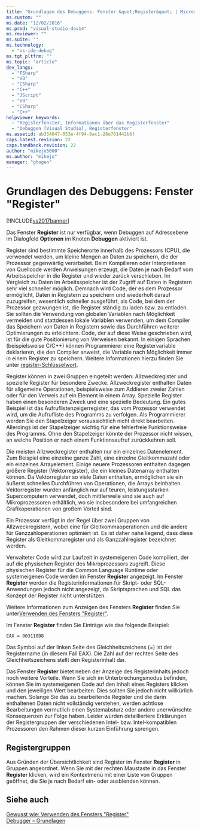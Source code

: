 ```yaml
---
title: "Grundlagen des Debuggens: Fenster &quot;Register&quot; | Microsoft Docs"
ms.custom: ""
ms.date: "12/02/2016"
ms.prod: "visual-studio-dev14"
ms.reviewer: ""
ms.suite: ""
ms.technology: 
  - "vs-ide-debug"
ms.tgt_pltfrm: ""
ms.topic: "article"
dev_langs: 
  - "FSharp"
  - "VB"
  - "CSharp"
  - "C++"
  - "JScript"
  - "VB"
  - "CSharp"
  - "C++"
helpviewer_keywords: 
  - "Registerfenster, Informationen über das Registerfenster"
  - "Debuggen [Visual Studio], Registerfenster"
ms.assetid: ab354047-053e-4f94-8ac1-26e761442b6f
caps.latest.revision: 22
caps.handback.revision: 22
author: "mikejo5000"
ms.author: "mikejo"
manager: "ghogen"
---
```

# Grundlagen des Debuggens: Fenster &quot;Register&quot;
[!INCLUDE[vs2017banner](../code-quality/includes/vs2017banner.md)]

Das Fenster **Register** ist nur verfügbar, wenn Debuggen auf Adressebene im Dialogfeld **Optionen** im Knoten **Debuggen** aktiviert ist.  
  
 Register sind bestimmte Speicherorte innerhalb des Prozessors \(CPU\), die verwendet werden, um kleine Mengen an Daten zu speichern, die der Prozessor gegenwärtig verarbeitet.  Beim Kompilieren oder Interpretieren von Quellcode werden Anweisungen erzeugt, die Daten je nach Bedarf vom Arbeitsspeicher in die Register und wieder zurück verschieben.  Im Vergleich zu Daten im Arbeitsspeicher ist der Zugriff auf Daten in Registern sehr viel schneller möglich. Demnach wird Code, der es dem Prozessor ermöglicht, Daten in Registern zu speichern und wiederholt darauf zuzugreifen, wesentlich schneller ausgeführt, als Code, bei dem der Prozessor gezwungen ist, die Register ständig zu laden bzw. zu entladen.  Sie sollten die Verwendung von globalen Variablen nach Möglichkeit vermeiden und stattdessen lokale Variablen verwenden, um dem Compiler das Speichern von Daten in Registern sowie das Durchführen weiterer Optimierungen zu erleichtern.  Code, der auf diese Weise geschrieben wird, ist für die gute Positionierung von Verweisen bekannt.  In einigen Sprachen \(beispielsweise C\/C\+\+\) können Programmierer eine Registervariable deklarieren, die den Compiler anweist, die Variable nach Möglichkeit immer in einem Register zu speichern.  Weitere Informationen hierzu finden Sie unter [register\-Schlüsselwort](http://msdn.microsoft.com/de-de/5b66905a-2f7f-4918-bb55-5e66d4bc50f9).  
  
 Register können in zwei Gruppen eingeteilt werden: Allzweckregister und spezielle Register für besondere Zwecke.  Allzweckregister enthalten Daten für allgemeine Operationen, beispielsweise zum Addieren zweier Zahlen oder für den Verweis auf ein Element in einem Array.  Spezielle Register haben einen besonderen Zweck und eine spezielle Bedeutung.  Ein gutes Beispiel ist das Aufruflistenzeigerregister, das vom Prozessor verwendet wird, um die Aufrufliste des Programms zu verfolgen.  Als Programmierer werden Sie den Stapelzeiger voraussichtlich nicht direkt bearbeiten.  Allerdings ist der Stapelzeiger wichtig für eine fehlerfreie Funktionsweise des Programms. Ohne den Stapelzeiger könnte der Prozessor nicht wissen, an welche Position er nach einem Funktionsaufruf zurückkehren soll.  
  
 Die meisten Allzweckregister enthalten nur ein einzelnes Datenelement.  Zum Beispiel eine einzelne ganze Zahl, eine einzelne Gleitkommazahl oder ein einzelnes Arrayelement.  Einige neuere Prozessoren enthalten dagegen größere Register \(Vektorregister\), die ein kleines Datenarray enthalten können.  Da Vektorregister so viele Daten enthalten, ermöglichen sie ein äußerst schnelles Durchführen von Operationen, die Arrays beinhalten.  Vektorregister wurden anfänglich nur auf teuren, leistungsstarken Supercomputern verwendet, doch mittlerweile sind sie auch auf Mikroprozessoren erhältlich, wo sie insbesondere bei umfangreichen Grafikoperationen von großem Vorteil sind.  
  
 Ein Prozessor verfügt in der Regel über zwei Gruppen von Allzweckregistern, wobei eine für Gleitkommaoperationen und die andere für Ganzzahloperationen optimiert ist.  Es ist daher nahe liegend, dass diese Register als Gleitkommaregister und als Ganzzahlregister bezeichnet werden.  
  
 Verwalteter Code wird zur Laufzeit in systemeigenen Code kompiliert, der auf die physischen Register des Mikroprozessors zugreift.  Diese physischen Register für die Common Language Runtime oder systemeigenen Code werden im Fenster **Register** angezeigt.  Im Fenster **Register** werden die Registerinformationen für Skript\- oder SQL\-Anwendungen jedoch nicht angezeigt, da Skriptsprachen und SQL das Konzept der Register nicht unterstützen.  
  
 Weitere Informationen zum Anzeigen des Fensters **Register** finden Sie unter[Verwenden des Fensters "Register"](../debugger/how-to-use-the-registers-window.md).  
  
 Im Fenster **Register** finden Sie Einträge wie das folgende Beispiel:  
  
```  
EAX = 003110D8  
```  
  
 Das Symbol auf der linken Seite des Gleichheitszeichens \(\=\) ist der Registername \(in diesem Fall EAX\).  Die Zahl auf der rechten Seite des Gleichheitszeichens stellt den Registerinhalt dar.  
  
 Das Fenster **Register** bietet neben der Anzeige des Registerinhalts jedoch noch weitere Vorteile.  Wenn Sie sich im Unterbrechungsmodus befinden, können Sie im systemeigenen Code auf den Inhalt eines Registers klicken und den jeweiligen Wert bearbeiten.  Dies sollten Sie jedoch nicht willkürlich machen.  Solange Sie das zu bearbeitende Register und die darin enthaltenen Daten nicht vollständig verstehen, werden achtlose Bearbeitungen vermutlich einen Systemabsturz oder andere unerwünschte Konsequenzen zur Folge haben.  Leider würden detailliertere Erklärungen der Registergruppen der verschiedenen Intel\- bzw. Intel\-kompatiblen Prozessoren den Rahmen dieser kurzen Einführung sprengen.  
  
## Registergruppen  
 Aus Gründen der Übersichtlichkeit sind Register im Fenster **Register** in Gruppen angeordnet.  Wenn Sie mit der rechten Maustaste in das Fenster **Register** klicken, wird ein Kontextmenü mit einer Liste von Gruppen geöffnet, die Sie je nach Bedarf ein\- oder ausblenden können.  
  
## Siehe auch  
 [Gewusst wie: Verwenden des Fensters "Register"](../debugger/how-to-use-the-registers-window.md)   
 [Debugger – Grundlagen](../debugger/debugger-basics.md)
